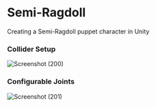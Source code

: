 # Semi-Ragdoll
Creating a Semi-Ragdoll puppet character in Unity


### Collider Setup
![Screenshot (200)](https://user-images.githubusercontent.com/131531154/233824179-a2417f27-4689-4274-8fba-e8b84f10b3bf.png)

### Configurable Joints
![Screenshot (201)](https://user-images.githubusercontent.com/131531154/233824244-97b26b76-2dfb-4d68-9a9f-1665fecd68b9.png)
